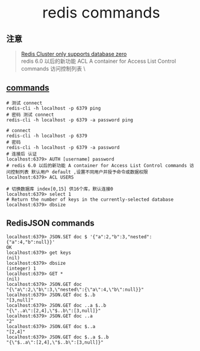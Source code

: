 <div style="text-align: center;font-size: 40px;">redis commands</div>

## 注意

> [Redis Cluster only supports database zero](https://redis.io/commands/select) \
> redis 6.0 以后的新功能 ACL A container for Access List Control commands 访问控制列表 \
> 

## [commands](https://redis.io/commands)

```shell
# 测试 connect
redis-cli -h localhost -p 6379 ping
# 密码 测试 connect
redis-cli -h localhost -p 6379 -a password ping

# connect
redis-cli -h localhost -p 6379
# 密码
redis-cli -h localhost -p 6379 -a password
# 连接后 认证
localhost:6379> AUTH [username] password
# redis 6.0 以后的新功能 A container for Access List Control commands 访问控制列表 默认用户 default ,设置不同用户并授予命令或数据权限
localhost:6379> ACL USERS

# 切换数据库 index[0,15] 供16个库，默认连接0
localhost:6379> select 1
# Return the number of keys in the currently-selected database
localhost:6379> dbsize

```

## RedisJSON commands

```shell
localhost:6379> JSON.SET doc $ '{"a":2,"b":3,"nested":{"a":4,"b":null}}'
OK
localhost:6379> get keys
(nil)
localhost:6379> dbsize
(integer) 1
localhost:6379> GET *
(nil)
localhost:6379> JSON.GET doc
"{\"a\":2,\"b\":3,\"nested\":{\"a\":4,\"b\":null}}"
localhost:6379> JSON.GET doc $..b
"[3,null]"
localhost:6379> JSON.GET doc ..a $..b
"{\"..a\":[2,4],\"$..b\":[3,null]}"
localhost:6379> JSON.GET doc ..a
"2"
localhost:6379> JSON.GET doc $..a
"[2,4]"
localhost:6379> JSON.GET doc $..a $..b
"{\"$..a\":[2,4],\"$..b\":[3,null]}"
```